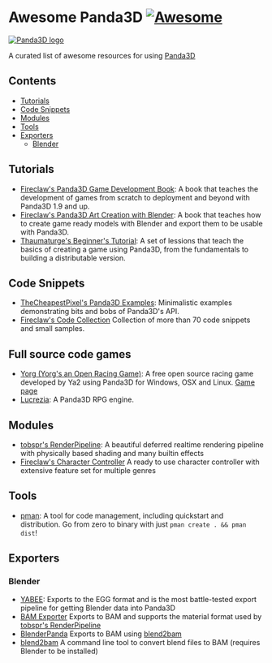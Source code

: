 # Awesome Panda3D [![Awesome](https://awesome.re/badge.svg)](https://awesome.re)

[![Panda3D logo](panda3d_logo.png)](https://www.panda3d.org/)

A curated list of awesome resources for using [Panda3D](https://www.panda3d.org/)

## Contents
* [Tutorials](#tutorials)
* [Code Snippets](#code-snippets)
* [Modules](#modules)
* [Tools](#tools)
* [Exporters](#exporters)
  * [Blender](#blender)

## Tutorials
* [Fireclaw's Panda3D Game Development Book](https://github.com/fireclawthefox/panda3d-tutorial):
  A book that teaches the development of games from scratch to deployment and beyond with Panda3D 1.9 and up.
* [Fireclaw's Panda3D Art Creation with Blender](https://github.com/fireclawthefox/panda3d-tutorial2):
  A book that teaches how to create game ready models with Blender and export them to be usable with Panda3D.
* [Thaumaturge's Beginner's Tutorial](https://arsthaumaturgis.github.io/Panda3DTutorial.io/):
  A set of lessions that teach the basics of creating a game using Panda3D, from the fundamentals to building a distributable version.

## Code Snippets
* [TheCheapestPixel's Panda3D Examples](https://github.com/TheCheapestPixels/panda_examples):
  Minimalistic examples demonstrating bits and bobs of Panda3D's API.
* [Fireclaw's Code Collection](https://launchpad.net/panda3dcodecollection)
  Collection of more than 70 code snippets and small samples.
  
## Full source code games
* [Yorg (Yorg's an Open Racing Game)](https://github.com/cflavio/yorg): A free open source racing game developed by Ya2 using Panda3D for Windows, OSX and Linux. [Game page](https://www.ya2.it/pages/yorg.html)
* [Lucrezia](https://github.com/snizzo/lucrezia): A Panda3D RPG engine.

## Modules
* [tobspr's RenderPipeline](https://github.com/tobspr/RenderPipeline):
  A beautiful deferred realtime rendering pipeline with physically based shading and many builtin effects
* [Fireclaw's Character Controller](https://launchpad.net/extended-char-controller)
  A ready to use character controller with extensive feature set for multiple genres

## Tools
* [pman](https://github.com/Moguri/pman):
  A tool for code management, including quickstart and distribution. Go from zero to binary with just `pman create . && pman dist`!

## Exporters
### Blender
* [YABEE](https://github.com/09th/YABEE):
  Exports to the EGG format and is the most battle-tested export pipeline for getting Blender data into Panda3D
* [BAM Exporter](https://github.com/tobspr/Panda3D-Bam-Exporter)
  Exports to BAM and supports the material format used by [tobspr's RenderPipeline](https://github.com/tobspr/RenderPipeline)
* [BlenderPanda](https://github.com/Moguri/BlenderPanda)
  Exports to BAM using [blend2bam](https://github.com/Moguri/panda3d-blend2bam)
* [blend2bam](https://github.com/Moguri/panda3d-blend2bam)
  A command line tool to convert blend files to BAM (requires Blender to be installed)
